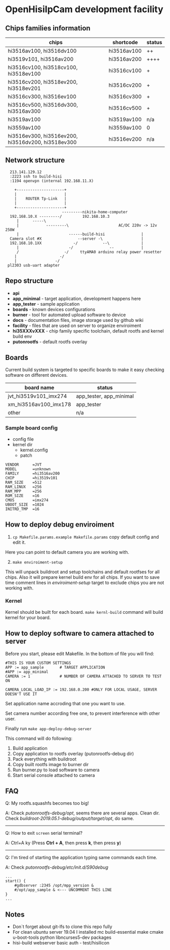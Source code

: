 # OpenHisiIpCam development facility


## Chips families information

| chips                                                 | shortcode     | status |
|-------------------------------------------------------|---------------|--------------|
| hi3516av100, hi3516dv100                              | hi3516av100   | ++           |
| hi3519v101,  hi3516av200                              | hi3516av200   | ++++         |
| hi3516cv100, hi3518cv100, hi3518ev100                 | hi3516cv100   | +            |
| hi3516cv200, hi3518ev200, hi3518ev201                 | hi3516cv200   | +            |
| hi3516cv300, hi3516ev100                              | hi3516cv300   | +            |
| hi3516cv500, hi3516dv300, hi3516av300                 | hi3516cv500   | +            |
| hi3519av100                                           | hi3519av100   | n/a          |
| hi3559av100                                           | hi3559av100   | 0            |
| hi3516ev300, hi3516ev200, hi3516dv200, hi3518ev300    | hi3516ev200   | n/a          |

## Network structure

```
  213.141.129.12                                                                   
  :2223 ssh to build-hisi                                                          
  :1194 openvpn (internal 192.168.11.X)                                            
                                                                                   
    +---------------------+                                                        
    |                     |                                                        
    |    ROUTER Tp-Link   |                                                        
    |                     |                                                        
    +---------------------+                                                        
                         ---------nikita-home-computer                             
  192.168.10.X ---------/         192.168.10.3                                     
     |      -----\                                                                 
     |            ---------\                      AC/DC 220v -> 12v 250W           
     |                      ------build-hisi                |                      
  Camera slot #X                --server -\                 |                      
  192.168.10.1XX              -/           --\              |                      
     |                      -/                --            |                      
     /                    -/     ttyAMA0 arduino relay power resetter              
    |                   -/                                                         
    |                 -/                                                           
 pl2303 usb-uart adapter                                                           
```



## Repo structure

* **api**
* **app_minimal** - target application, development happens here
* **app_tester** - sample application
* **boards** - known devices configurations
* **burner** - tool for automated upload software to device
* **docs** - documentation files, image storage used by github wiki
* **facility** - files that are used on server to organize enviroiment
* **hi35XXXvXXX** - chip family specific toolchain, default rootfs and kernel build env
* **putonrootfs** - default rootfs overlay

## Boards

Current build system is targeted to specific boards to make it easy checking software on different devices.

| board name            | status                  |
|-----------------------|-------------------------|
| jvt_hi3519v101_imx274 | app_tester, app_minimal |
| xm_hi3516av100_imx178 | app_tester              |
| other                 | n/a                     |

### Sample board config

* config file
* kernel dir
  * kernel.config
  * patch

```
VENDOR      =JVT
MODEL       =unknown
FAMILY      =hi3516av200
CHIP        =hi3519v101
RAM_SIZE    =512
RAM_LINUX   =256
RAM_MPP     =256
ROM_SIZE    =16
CMOS        =imx274
UBOOT_SIZE  =1024
INITRD_TMP  =16
```


## How to deploy debug enviroiment

1. ```cp Makefile.params.example Makefile.params``` copy default config and edit it.

Here you can point to default camera you are working with.

2. ```make enviroiment-setup```

This will unpack buildroot and setup toolchains and default rootfses for all chips.
Also it will prepare kernel build env for all chips.
If you want to save time comment lines in *enviroiment-setup* target to exclude chips you are not working with.


### Kernel

Kernel should be built for each board. 
```make kernl-build``` command will build kernel for your board.


## How to deploy software to camera attached to server

Before you start, please edit Makefile. In the bottom of file you will find:

```
#THIS IS YOUR CUSTOM SETTINGS
APP := app_sample       # TARGET APPLICATION
#APP := app_minimal
CAMERA := 1             # NUMBER OF CAMERA ATTACHED TO SERVER TO TEST ON

CAMERA_LOCAL_LOAD_IP := 192.168.0.200 #ONLY FOR LOCAL USAGE, SERVER DOESN'T USE IT
```

Set application name accroding that one you want to use.

Set camera number according free one, to prevent interference with other user.

Finally run ```make app-deploy-debug-server```

This command will do following:
1. Build application
2. Copy application to rootfs overlay (putonrootfs-debug dir)
3. Pack everything with buildroot
4. Copy built rootfs image to burner dir
5. Run burner.py to load software to camera
6. Start serial console attached to camera

## FAQ

Q: My rootfs.squashfs becomes too big!

A: Check *putonrootfs-debug/opt*, seems there are several apps. Clean dir. Check *buildroot-2019.05.1-debug/output/target/opt*, do same.

---

Q: How to exit ```screen``` serial terminal?

A: Ctrl+A ky (Press **Ctrl + A**, then press **k**, then press **y**)

---

Q: I'm tired of starting the application typing same commands each time.

A: Check *putonrootfs-debug/etc/init.d/S90debug*

```
...
start() {
    #gdbserver :2345 /opt/mpp_version &
    #/opt/app_sample & <--- UNCOMMENT THIS LINE
}
...
```

## Notes

* Don`t forget about git-lfs to clone this repo fully
* For clean ubuntu server 19.04 I installed mc build-essential make cmake u-boot-tools python libncurses5-dev packages
* hisi-build webserver basic auth - test/hisilicon

